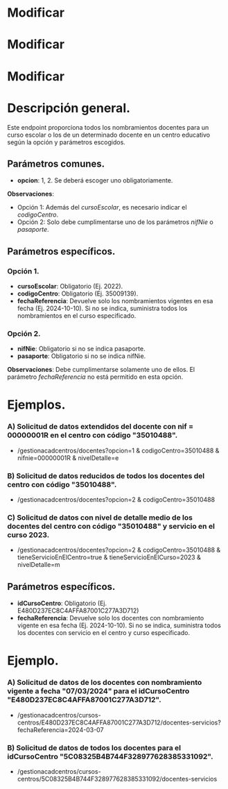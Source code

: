 # Modificar 
# Modificar 
# Modificar 

# Descripción general.

Este endpoint proporciona todos los nombramientos docentes para un curso escolar o los de un determinado docente en un centro educativo según la opción y parámetros escogidos.

## Parámetros comunes.
* **opcion**: 1, 2. Se deberá escoger uno obligatoriamente.

**Observaciones**:
* Opción 1: Además del *cursoEscolar*, es necesario indicar el *codigoCentro*.
* Opción 2: Solo debe cumplimentarse uno de los parámetros *nifNie* o *pasaporte*.

## Parámetros específicos.

### Opción 1.

* **cursoEscolar**: Obligatorio (Ej. 2022).
* **codigoCentro**: Obligatorio (Ej. 35009139).
* **fechaReferencia**: Devuelve solo los nombramientos vigentes en esa fecha (Ej. 2024-10-10). Si no se indica, suministra todos los nombramientos en el curso especificado.

### Opción 2.
* **nifNie**: Obligatorio si no se indica pasaporte.
* **pasaporte**: Obligatorio si no se indica nifNie.

**Observaciones**: Debe cumplimentarse solamente uno de ellos. El parámetro *fechaReferencia* no está permitido en esta opción.

# Ejemplos.
### A) Solicitud de datos extendidos del docente con nif = 00000001R en el centro con código "35010488".
* /gestionacadcentros/docentes?opcion=1 & codigoCentro=35010488 & nifnie=00000001R & nivelDetalle=e

### B) Solicitud de datos reducidos de todos los docentes del centro con código "35010488".
* /gestionacadcentros/docentes?opcion=2 & codigoCentro=35010488

### C) Solicitud de datos con nivel de detalle medio de los docentes del centro con código "35010488" y servicio en el curso 2023. 
* /gestionacadcentros/docentes?opcion=2 & codigoCentro=35010488 & tieneServicioEnElCentro=true & tieneServicioEnElCurso=2023 & nivelDetalle=m







## Parámetros específicos.

* **idCursoCentro**: Obligatorio (Ej. E480D237EC8C4AFFA87001C277A3D712)
* **fechaReferencia**: Devuelve solo los docentes con nombramiento vigente en esa fecha (Ej. 2024-10-10). Si no se indica, suministra todos los docentes con servicio en el centro y curso especificado.

# Ejemplo.
### A) Solicitud de datos de los docentes con nombramiento vigente a fecha "07/03/2024" para el idCursoCentro "E480D237EC8C4AFFA87001C277A3D712".
* /gestionacadcentros/cursos-centros/E480D237EC8C4AFFA87001C277A3D712/docentes-servicios?fechaReferencia=2024-03-07

### B) Solicitud de datos de todos los docentes para el idCursoCentro "5C08325B4B744F328977628385331092".
* /gestionacadcentros/cursos-centros/5C08325B4B744F328977628385331092/docentes-servicios
